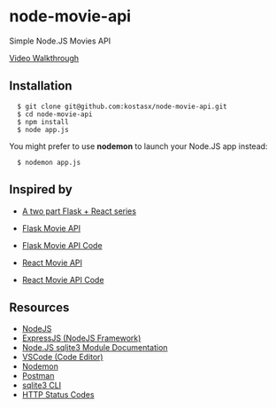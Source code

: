 # node-movie-api
Simple Node.JS Movies API

[Video Walkthrough]()

## Installation
    
  ```
    $ git clone git@github.com:kostasx/node-movie-api.git
    $ cd node-movie-api
    $ npm install
    $ node app.js
  ```

You might prefer to use **nodemon** to launch your Node.JS app instead:

  ```
    $ nodemon app.js
  ```

## Inspired by

- [A two part Flask + React series](https://twitter.com/pretty_printed/status/1126491205083078657)

- [Flask Movie API](https://www.youtube.com/watch?v=Urx8Kj00zsI)
- [Flask Movie API Code](https://github.com/PrettyPrinted/flask-movie-api)
- [React Movie API](https://www.youtube.com/watch?v=06pWsB_hoD4)
- [React Movie API Code](https://github.com/benawad/react-movie-list)

## Resources

- [NodeJS](https://nodejs.org/en/)
- [ExpressJS (NodeJS Framework)](https://expressjs.com/)
- [Node.JS sqlite3 Module Documentation](https://github.com/mapbox/node-sqlite3/wiki/API)
- [VSCode (Code Editor)](https://code.visualstudio.com/)
- [Nodemon](https://nodemon.io/)
- [Postman](https://www.getpostman.com/)
- [sqlite3 CLI](https://www.sqlite.org/download.html)
- [HTTP Status Codes](https://httpstatuses.com/)
